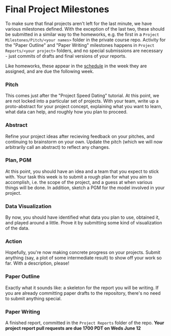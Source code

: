 # Final Project Milestones

To make sure that final projects aren't left for the last minute, we have various milestones defined.
With the exception of the last two, these should be submitted in a similar way to the homeworks, e.g. the first in
a `Project Milestones/Pitch/<your names>` folder in the private course repo.
Activity for the "Paper Outline" and "Paper Writing" milestones happens in `Project Reports/<your project>` folders, and no
special submissions are necessary - just commits of drafts and final versions of your reports.

Like homeworks, these appear in the [schedule](Schedule.md) in the week they are assigned, and are due the following week.

### Pitch

This comes just after the "Project Speed Dating" tutorial.
At this point, we are not locked into a particular set of projects.
With your team, write up a proto-abstract for your project concept, explaining what you want to learn, what data can help, and roughly how you plan to proceed.


### Abstract

Refine your project ideas after recieving feedback on your pitches, and continuing to brainstorm on your own.
Update the pitch (which we will now arbitrarily call an abstract) to reflect any changes.


### Plan, PGM

At this point, you should have an idea and a team that you expect to stick with.
Your task this week is to submit a rough plan for what you aim to accomplish, i.e. the scope of the project, and a guess at when various things will be done.
In addition, sketch a PGM for the model involved in your project.


### Data Visualization

By now, you should have identified what data you plan to use, obtained it, and played around a little.
Prove it by submitting some kind of visualization of the data.


### Action

Hopefully, you're now making concrete progress on your projects.
Submit anything (say, a plot of some intermediate result) to show off your work so far. With a description, please!


### Paper Outline

Exactly what it sounds like: a skeleton for the report you will be writing.
If you are already committing paper drafts to the repository, there's no need to submit anything special.


### Paper Writing

A finished report, committed in the `Project Reports` folder of the repo. **Your project report pull requests are due 1700 PDT on Weds June 12**
